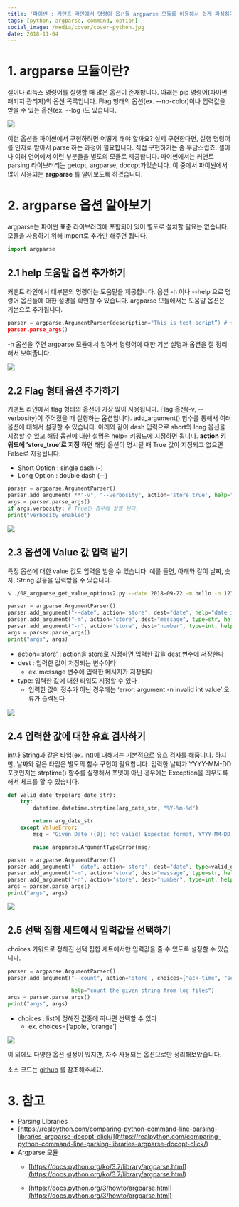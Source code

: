 ```yaml
---
title: '파이썬 : 커맨트 라인에서 명령어 옵션들 argparse 모듈를 이용해서 쉽게 파싱하기'
tags: [python, argparse, command, option]
social_image: /media/cover/cover-python.jpg
date: 2018-11-04
---
```


# 1. argparse 모듈이란?

셀이나 리눅스 명령어를 실행할 때 많은 옵션이 존재합니다. 아래는 pip 명령어(파이썬 패키지 관리자)의 옵션 목록입니다. Flag 형태의 옵션(ex. --no-color)이나 입력값을 받을 수 있는 옵션(ex. --log <path>)도 있습니다.

![](/media/python/파이썬-커맨트-라인에서-명령어-옵션들-argparse-모듈를-이용해서-쉽게-파싱하기/image_6.png)

이런 옵션을 파이썬에서 구현하려면 어떻게 해야 할까요? 실제 구현한다면, 실행 명령어를 인자로 받아서 parse 하는 과정이 필요합니다. 직접 구현하기는 좀 부담스럽죠. 셀이나 여러 언어에서 이런 부분들을 별도의 모듈로 제공합니다. 파이썬에서는 커맨트parsing 라이브러리는 getopt, argparse, docopt가있습니다. 이 중에서 파이썬에서 많이 사용되는 **argparse** 를 알아보도록 하겠습니다.

# 2. argparse 옵션 알아보기

argparse는 파이썬 표준 라이브러리에 포함되어 있어 별도로 설치할 필요는 없습니다. 모듈을 사용하기 위해 import로 추가만 해주면 됩니다.

```python
import argparse
```

## 2.1 help 도움말 옵션 추가하기

커맨트 라인에서 대부분의 명령어는 도움말을 제공합니다. 옵션 -h 이나 --help 으로 명령어 옵션들에 대한 설명을 확인할 수 있습니다. argparse 모듈에서는 도움말 옵션은 기본으로 추가됩니다.

```python
parser = argparse.ArgumentParser(description="This is test script”) # 실행하는 스크립트의 설명 내용도 담을 수 있다
parser.parse_args()
```

-h 옵션을 주면 argparse 모듈에서 알아서 명령어에 대한 기본 설명과 옵션을 잘 정리해서 보여줍니다.

![](/media/python/파이썬-커맨트-라인에서-명령어-옵션들-argparse-모듈를-이용해서-쉽게-파싱하기/image_2.png)

## 2.2 Flag 형태 옵션 추가하기

커맨트 라인에서 flag 형태의 옵션이 가장 많이 사용됩니다. Flag 옵션(-v, --verbosity)이 주어졌을 때 실행하는 옵션입니다. add_argument() 함수를 통해서 여러 옵션에 대해서 설정할 수 있습니다. 아래와 같이 dash 입력으로 short와 long 옵션을 지정할 수 있고 해당 옵션에 대한 설명은 help= 키워드에 지정하면 됩니다. **action 키워드에 ’store_true’로 지정** 하면 해당 옵션이 명시될 때 True 값이 지정되고 없으면 False로 지정됩니다.

- Short Option : single dash (-)
- Long Option : double dash (--)

```python
parser = argparse.ArgumentParser()
parser.add_argument( **"-v", "--verbosity", action='store_true', help="enable verbosity"** )
args = parser.parse_args()
if args.verbosity: # True인 경우에 실행 된다.
print("verbosity enabled")
```

![](/media/python/파이썬-커맨트-라인에서-명령어-옵션들-argparse-모듈를-이용해서-쉽게-파싱하기/image_4.png)

## 2.3 옵션에 Value 값 입력 받기

특정 옵션에 대한 value 값도 입력을 받을 수 있습니다. 예를 들면, 아래와 같이 날짜, 숫자, String 값등을 입력받을 수 있습니다.

```bash
$ ./08_argparse_get_value_options2.py --date 2018-09-22 -m hello -n 1234
```

```python
parser = argparse.ArgumentParser()
parser.add_argument("--date", action='store', dest="date", help="date input")
parser.add_argument("-m", action='store', dest="message", type=str, help="enter message")
parser.add_argument("-n", action='store', dest="number", type=int, help="enter number")
args = parser.parse_args()
print("args", args)
```

- action=’store’ : action을 store로 지정하면 입력한 값을 dest 변수에 저장한다
- dest : 입력한 값이 저장되는 변수이다 
  - ex. message 변수에 입력한 메시지가 저장된다
- type: 입력한 값에 대한 타입도 지정할 수 있다 
  - 입력한 값이 정수가 아닌 경우에는 ‘error: argument -n invalid int value’ 오류가 출력된다

![](/media/python/파이썬-커맨트-라인에서-명령어-옵션들-argparse-모듈를-이용해서-쉽게-파싱하기/image_1.png)

## 2.4 입력한 값에 대한 유효 검사하기

int나 String과 같은 타입(ex. int)에 대해서는 기본적으로 유효 검사를 해줍니다. 하지만, 날짜와 같은 타입은 별도의 함수 구현이 필요합니다. 입력한 날짜가 YYYY-MM-DD 포맷인지는 strptime() 함수를 실행해서 포맷이 아닌 경우에는 Exception을 띄우도록 해서 체크를 할 수 있습니다.

```python
def valid_date_type(arg_date_str):
    try:
        datetime.datetime.strptime(arg_date_str, "%Y-%m-%d")

        return arg_date_str
    except ValueError:
        msg = "Given Date ({0}) not valid! Expected format, YYYY-MM-DD!".format(arg_date_str)

        raise argparse.ArgumentTypeError(msg)

parser = argparse.ArgumentParser()
parser.add_argument("--date", action='store', dest="date", type=valid_date_type, help="date input")
parser.add_argument("-m", action='store', dest="message", type=str, help="enter message")
parser.add_argument("-n", action='store', dest="number", type=int, help="enter number")
args = parser.parse_args()
print("args", args)
```

![](/media/python/파이썬-커맨트-라인에서-명령어-옵션들-argparse-모듈를-이용해서-쉽게-파싱하기/image_3.png)

## 2.5 선택 집합 세트에서 입력값을 선택하기

choices 키워드로 정해진 선택 집합 세트에서만 입력값을 줄 수 있도록 설정할 수 있습니다.

```python
parser = argparse.ArgumentParser()
parser.add_argument("--count", action='store', choices=["ack-time", "send-time"],

                    help="count the given string from log files")
args = parser.parse_args()
print("args", args)
```

- choices : list에 정해진 값중에 하나면 선택할 수 있다 
  - ex. choices=[‘apple’, ‘orange’]

![](/media/python/파이썬-커맨트-라인에서-명령어-옵션들-argparse-모듈를-이용해서-쉽게-파싱하기/image_5.png)

이 외에도 다양한 옵션 설정이 있지만, 자주 사용되는 옵션으로만 정리해보았습니다.

소스 코드는 [github](https://github.com/kenshin579/tutorials-python/tree/master/argparse) 를 참조해주세요.

# 3. 참고

- Parsing LIbraries
- [https://realpython.com/comparing-python-command-line-parsing-libraries-argparse-docopt-click/](https://realpython.com/comparing-python-command-line-parsing-libraries-argparse-docopt-click/)
- Argparse 모듈 
  - [https://docs.python.org/ko/3.7/library/argparse.html](https://docs.python.org/ko/3.7/library/argparse.html)

  - [https://docs.python.org/3/howto/argparse.html](https://docs.python.org/3/howto/argparse.html)
